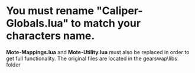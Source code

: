 # You must rename "Caliper-Globals.lua" to match your characters name.

**Mote-Mappings.lua** and **Mote-Utility.lua** must also be replaced in order to get full functionality. The original files are located in the gearswap\libs folder

